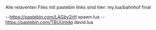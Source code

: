 Alle relaventen Files mit pastebin links sind hier:
my.lua/bahnhof final


--https://pastebin.com/LAGby2rH  spawn.lua
--https://pastebin.com/TBUUntdq  david.lua
